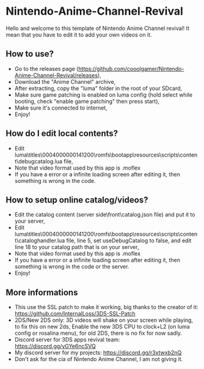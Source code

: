 # Nintendo-Anime-Channel-Revival
Hello and welcome to this template of Nintendo Anime Channel revival! It mean that you have to edit it to add your own videos on it.

## How to use?
* Go to the releases page (https://github.com/cooolgamer/Nintendo-Anime-Channel-Revival/releases),
* Download the "Anime Channel" archive,
* After extracting, copy the "luma" folder in the root of your SDcard,
* Make sure game patching is enabled on luma config (hold select while booting, check "enable game patching" then press start),
* Make sure it's connected to internet,
* Enjoy!

## How do I edit local contents?
* Edit luma\titles\0004000000141200\romfs\bootapp\resources\scripts\content\debugcatalog.lua file,
* Note that video format used by this app is .moflex
* If you have a error or a infinite loading screen after editing it, then something is wrong in the code.

## How to setup online catalog/videos?
* Edit the catalog content (server side\front\catalog.json file) and put it to your server,
* Edit luma\titles\0004000000141200\romfs\bootapp\resources\scripts\content\cataloghandler.lua file, line 5, set useDebugCatalog to false, and edit line 18 to your catalog path that is on your server,
* Note that video format used by this app is .moflex
* If you have a error or a infinite loading screen after editing it, then something is wrong in the code or the server.
* Enjoy!

## More informations
* This use the SSL patch to make it working, big thanks to the creator of it: https://github.com/InternalLoss/3DS-SSL-Patch
* 2DS/New 2DS only: 3D videos will shake on your screen while playing, to fix this on new 2ds, Enable the new 3DS CPU to clock+L2 (on luma config or rosalina menu), for old 2DS, there is no fix for now sadly.
* Discord server for 3DS apps revival team: https://discord.gg/yGYe6ncSVQ
* My discord server for my projects: https://discord.gg/r3xtwxb2nQ
* Don't ask for the cia of Nintendo Anime Channel, I am not giving it.
